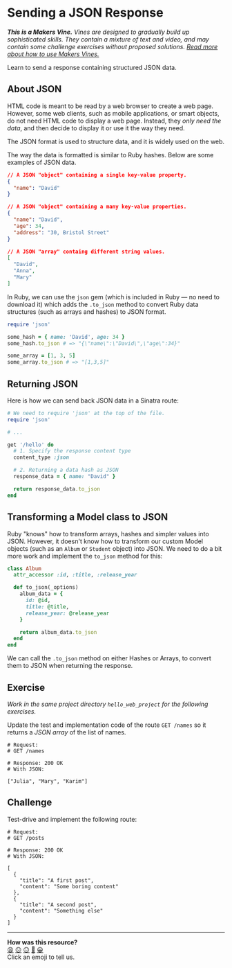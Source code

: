 # Sending a JSON Response

_**This is a Makers Vine.** Vines are designed to gradually build up sophisticated skills.
They contain a mixture of text and video, and may contain some challenge exercises without
proposed solutions. [Read more about how to use Makers
Vines.](https://github.com/makersacademy/course/blob/main/labels/vines.md)_

Learn to send a response containing structured JSON data.

## About JSON

HTML code is meant to be read by a web browser to create a web page. However, some web clients, such as mobile applications, or smart objects, do not need HTML code to display a web page. Instead, they _only need the data_, and then decide to display it or use it the way they need.

The JSON format is used to structure data, and it is widely used on the web.

The way the data is formatted is similar to Ruby hashes. Below are some examples of JSON
data.

```json
// A JSON "object" containing a single key-value property.
{
  "name": "David"
}

// A JSON "object" containing a many key-value properties.
{
  "name": "David",
  "age": 34,
  "address": "30, Bristol Street"
}

// A JSON "array" containg different string values.
[
  "David",
  "Anna",
  "Mary"
]
```

In Ruby, we can use the `json` gem (which is included in Ruby — no need to download it)
which adds the `.to_json` method to convert Ruby data structures (such as arrays and
hashes) to JSON format.

```ruby
require 'json'

some_hash = { name: 'David', age: 34 }
some_hash.to_json # => "{\"name\":\"David\",\"age\":34}"

some_array = [1, 3, 5]
some_array.to_json # => "[1,3,5]"
```


## Returning JSON

Here is how we can send back JSON data in a Sinatra route:

```ruby
# We need to require 'json' at the top of the file.
require 'json'

# ...

get '/hello' do
  # 1. Specify the response content type
  content_type :json

  # 2. Returning a data hash as JSON
  response_data = { name: "David" }

  return response_data.to_json 
end
```

## Transforming a Model class to JSON

Ruby "knows" how to transform arrays, hashes and simpler values into JSON. However, it
doesn't know how to transform our custom Model objects (such as an `Album` or `Student`
object) into JSON. We need to do a bit more work and implement the `to_json` method for
this:

```ruby
class Album
  attr_accessor :id, :title, :release_year

  def to_json(_options)
    album_data = {
      id: @id,
      title: @title,
      release_year: @release_year
    }

    return album_data.to_json
  end
end
```

We can call the `.to_json` method on either Hashes or Arrays, to convert them to JSON when
returning the response.

## Exercise

_Work in the same project directory `hello_web_project` for the following exercises._

Update the test and implementation code of the route `GET /names` so it returns a _JSON
array_ of the list of names.
```
# Request:
# GET /names

# Response: 200 OK
# With JSON:

["Julia", "Mary", "Karim"]
```

## Challenge

Test-drive and implement the following route:

```
# Request:
# GET /posts

# Response: 200 OK
# With JSON:

[
  {
    "title": "A first post",
    "content": "Some boring content"
  },
  {
    "title": "A second post",
    "content": "Something else"
  }
]
```

<!-- BEGIN GENERATED SECTION DO NOT EDIT -->

---

**How was this resource?**  
[😫](https://airtable.com/shrUJ3t7KLMqVRFKR?prefill_Repository=makersacademy%2Fweb-applications-in-python&prefill_File=json_api%2F01_sending_json_response.md&prefill_Sentiment=😫) [😕](https://airtable.com/shrUJ3t7KLMqVRFKR?prefill_Repository=makersacademy%2Fweb-applications-in-python&prefill_File=json_api%2F01_sending_json_response.md&prefill_Sentiment=😕) [😐](https://airtable.com/shrUJ3t7KLMqVRFKR?prefill_Repository=makersacademy%2Fweb-applications-in-python&prefill_File=json_api%2F01_sending_json_response.md&prefill_Sentiment=😐) [🙂](https://airtable.com/shrUJ3t7KLMqVRFKR?prefill_Repository=makersacademy%2Fweb-applications-in-python&prefill_File=json_api%2F01_sending_json_response.md&prefill_Sentiment=🙂) [😀](https://airtable.com/shrUJ3t7KLMqVRFKR?prefill_Repository=makersacademy%2Fweb-applications-in-python&prefill_File=json_api%2F01_sending_json_response.md&prefill_Sentiment=😀)  
Click an emoji to tell us.

<!-- END GENERATED SECTION DO NOT EDIT -->
